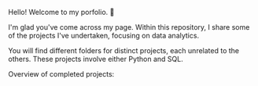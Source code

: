 Hello! Welcome to my porfolio. 👋

I'm glad you've come across my page. Within this repository, I share some of the projects I've undertaken, focusing on data analytics.

You will find different folders for distinct projects, each unrelated to the others. These projects involve either Python and SQL.

Overview of completed projects:
